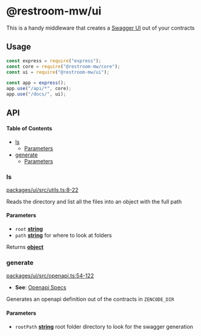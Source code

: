 # @restroom-mw/ui

This is a handy middleware that creates a [Swagger UI](https://swagger.io/tools/swagger-ui/) out of your contracts

## Usage

```js
const express = require("express");
const core = require("@restroom-mw/core");
const ui = require("@restroom-mw/ui");

const app = express();
app.use("/api/*", core);
app.use("/docs/", ui);
```

## API

<!-- Generated by documentation.js. Update this documentation by updating the source code. -->

#### Table of Contents

*   [ls](#ls)
    *   [Parameters](#parameters)
*   [generate](#generate)
    *   [Parameters](#parameters-1)

### ls

[packages/ui/src/utils.ts:8-22](https://github.com/dyne/restroom-mw/blob/83c467361ce29fa1de5bfc7d84fbdf08b1d0962a/packages/ui/src/utils.ts#L8-L22 "Source code on GitHub")

Reads the directory and list all the files
into an object with the full path

#### Parameters

*   `root` **[string](https://developer.mozilla.org/docs/Web/JavaScript/Reference/Global_Objects/String)** 
*   `path` **[string](https://developer.mozilla.org/docs/Web/JavaScript/Reference/Global_Objects/String)** for where to look at folders

Returns **[object](https://developer.mozilla.org/docs/Web/JavaScript/Reference/Global_Objects/Object)** 

### generate

[packages/ui/src/openapi.ts:54-122](https://github.com/dyne/restroom-mw/blob/83c467361ce29fa1de5bfc7d84fbdf08b1d0962a/packages/ui/src/openapi.ts#L54-L122 "Source code on GitHub")

*   **See**: [Openapi Specs](http://spec.openapis.org/oas/v3.0.3)

Generates an openapi definition out of the contracts in `ZENCODE_DIR`

#### Parameters

*   `rootPath` **[string](https://developer.mozilla.org/docs/Web/JavaScript/Reference/Global_Objects/String)** root folder directory to look for the swagger generation
